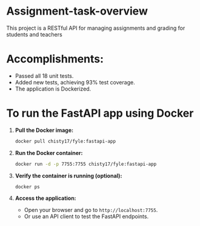 # Assignment-task-overview
This project is a RESTful API for managing assignments and grading for students and teachers

# Accomplishments:
- Passed all 18 unit tests.
- Added new tests, achieving 93% test coverage.
- The application is Dockerized.


# To run the FastAPI app using Docker

1. **Pull the Docker image:**

    ```bash
    docker pull chisty17/fyle:fastapi-app
    ```

2. **Run the Docker container:**

    ```bash
    docker run -d -p 7755:7755 chisty17/fyle:fastapi-app
    ```

  

3. **Verify the container is running (optional):**

    ```bash
    docker ps
    ```

4. **Access the application:**

    - Open your browser and go to `http://localhost:7755`.
    - Or use an API client to test the FastAPI endpoints.



